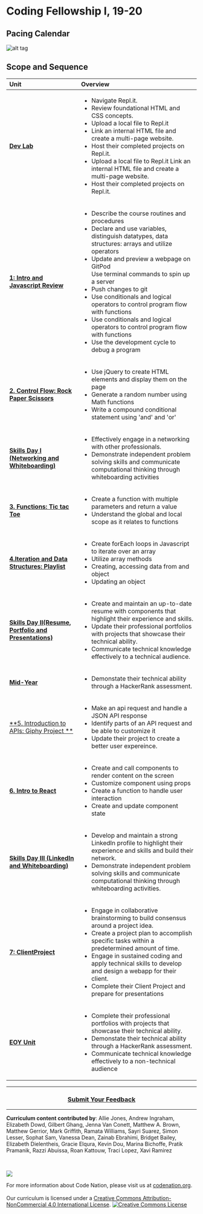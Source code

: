 # Coding Fellowship I, 19-20

## Pacing Calendar
![alt tag](https://github.com/itscodenation/curriculum19-20/blob/master/advanced/Pacing%20Calendar.png)

## Scope and Sequence

| Unit | Overview|
|:-------|:------|
| [**Dev Lab**](units/unit1) |  <ul><li>Navigate Repl.it.</li><li>Review foundational HTML and CSS concepts.</li><li>Upload a local file to Repl.it</li> <li>Link an internal HTML file and create a multi-page website.</li> <li>Host their completed projects on Repl.it.</li> <li>Upload a local file to Repl.it Link an internal HTML file and create a multi-page website.</li> <li>Host their completed projects on Repl.it.</li></ul>|
| [**1: Intro and Javascript Review**](units/unit2) |  <ul><li>Describe the course routines and procedures</li><li>Declare and use variables, distinguish datatypes, data structures: arrays and utilize operators</li><li>Update and preview a webpage on GitPod</li> Use terminal commands to spin up a server</li> <li>Push changes to git</li> <li>Use conditionals and logical operators to control program flow with functions</li><li>Use conditionals and logical operators to control program flow with functions</li> <li>Use the development cycle to debug a program </li></ul>|
| [**2. Control Flow: Rock Paper Scissors**](units/unit3) |<ul><li>Use jQuery to create HTML elements and display them on the page</li><li>Generate a random number using Math functions</li><li>Write a compound conditional statement using 'and' and 'or'</li></ul>|
| [**Skills Day I (Networking and Whiteboarding)**](units/skillsdays/skillsday1) |  <ul><li>Effectively engage in a networking with other professionals.</li> <li>Demonstrate independent problem solving skills and communicate computational thinking through whiteboarding activities</li></ul>|
| [**3. Functions: Tic tac Toe**](units/unit4) | <ul><li>Create a function with multiple parameters and return a value</li><li>Understand the global and local scope as it relates to functions</li></ul> |
| [**4.Iteration and Data Structures: Playlist**](units/unit5) | <ul><li>Create forEach loops in Javascript to iterate over an array</li><li>Utilize array methods</li><li>Creating, accessing data from and object</li><li>Updating an object</li></ul>|
| [**Skills Day II(Resume, Portfolio and Presentations)**](units/skillsdays/skillsday2) |<ul><li>Create and maintain an up-to-date resume with components that highlight their experience and skills.</li> <li>Update their professional portfolios with projects that showcase their technical ability.</li> <li>Communicate technical knowledge effectively to a technical audience.</li></ul> 
| [**Mid-Year**](units/midyear) | <ul><li>Demonstate their technical ability through a HackerRank assessment.</li></ul>|
| [**5. Introduction to APIs: Giphy Project **](units/unit6) |<ul><li>Make an api request and handle a JSON API response</li><li>Identify parts of an API request and be able to customize it</li><li>Update their project to create a better user expereince.</li>|
| [**6. Intro to React**](units/unit7) |<ul><li>Create and call components to render content on the screen</li><li>Customize component using props</li><li>Create a function to handle user interaction</li><li>Create and update component state</li> |
| [**Skills Day III (LinkedIn and Whiteboarding)**](units/skillsdays/skillsday3) | <ul><li>Develop and maintain a strong LinkedIn profile to highlight their experience and skills and build their network.</li> <li>Demonstrate independent problem solving skills and communicate computational thinking through whiteboarding activities.</li></ul>|
| [**7: ClientProject**](units/unit8)| <ul><li>Engage in collaborative brainstorming to build consensus around a project idea.</li> <li>Create a project plan to accomplish specific tasks within a predetermined amount of time.</li><li>Engage in sustained coding and apply technical skills to develop and design a webapp for their client.</li><li>Complete their Client Project and prepare for presentations </li></ul> |
| [**EOY Unit**](units/eoy) |  <ul><li>Complete their professional portfolios with projects that showcase their technical ability.</li> <li>Demonstate their technical ability through a HackerRank assessment.</li><li>Communicate technical knowledge effectively to a non-technical audience</li>|
----

<h3 align="center"><a href="https://docs.google.com/forms/d/e/1FAIpQLSeLpI-m6UKvIxk97F8R1iidFRaYXJ3dfcUuIjx2Pz0WMfO1SA/viewform">Submit Your Feedback</a> </h3>

----

**Curriculum content contributed by**: Allie Jones, 
Andrew Ingraham, 
Elizabeth Dowd, 
Gilbert Ghang, 
Jenna Van Conett, 
Matthew A. Brown, 
Matthew Gerrior, 
Mark Griffith, 
Ramata Williams, 
Sayri Suarez, 
Simon Lesser, 
Sophat Sam, 
Vanessa Dean, 
Zainab Ebrahimi, 
Bridget Bailey, 
Elizabeth Dielentheis, 
Gracie Elqura, 
Kevin Dou, 
Marina Bichoffe, 
Pratik Pramanik, 
Razzi Abuissa, 
Roan Kattouw, 
Traci Lopez, 
Xavi Ramirez

<br>
<p> <img src="https://i.imgur.com/lYodTLP.png?1" ></p>
For more information about Code Nation, please visit us at <a href="https://www.codenation.org">codenation.org</a>.
<br>
<br>
Our curriculum is licensed under a <a rel="license" href="http://creativecommons.org/licenses/by-nc/4.0/">Creative Commons Attribution-NonCommercial 4.0 International License</a>. 
<a rel="license" href="http://creativecommons.org/licenses/by-nc/4.0/"><img alt="Creative Commons License" style="border-width:0" src="https://i.creativecommons.org/l/by-nc/4.0/88x31.png" /></a>

